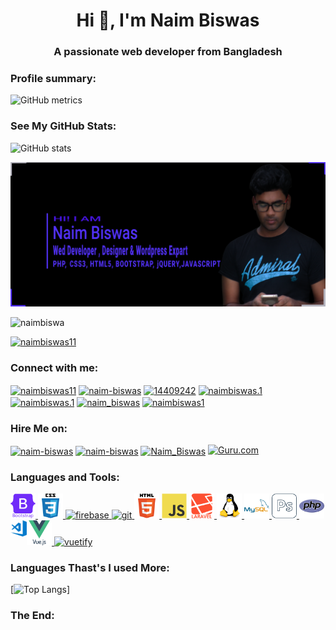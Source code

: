 <h1 align="center">Hi 👋, I'm Naim Biswas</h1>
<h3 align="center">A passionate web developer from Bangladesh</h3>

<h3 align="left">Profile summary:</h3>

![GitHub metrics](https://metrics.lecoq.io/NaimBiswas)  

<h3 align="left">See My GitHub Stats:</h3>


![GitHub stats](https://github-readme-stats.vercel.app/api?username=NaimBiswas&theme=radical&show_icons=true)


<p align="left"> <a href="https://github.com/ryo-ma/github-profile-trophy"><img src="https://github.com/NaimBiswas/NaimBiswas/blob/main/cover1.png" alt="naimbiswa" /></a> </p>

<p align="left"> <img src="https://komarev.com/ghpvc/?username=naimbiswa&label=Profile%20views&color=0e75b6&style=flat" alt="naimbiswa" /> </p>
<p align="left"> <a href="https://twitter.com/naimbiswas11" target="blank"><img src="https://img.shields.io/twitter/follow/naimbiswas11?logo=twitter&style=for-the-badge" alt="naimbiswas11" /></a> </p>





<h3 align="left">Connect with me:</h3>
<p align="left">
<a href="https://twitter.com/naimbiswas11" target="blank"><img align="center" src="https://cdn.jsdelivr.net/npm/simple-icons@3.0.1/icons/twitter.svg" alt="naimbiswas11" height="30" width="40" /></a>
<a href="https://linkedin.com/in/naim-biswas" target="blank"><img align="center" src="https://cdn.jsdelivr.net/npm/simple-icons@3.0.1/icons/linkedin.svg" alt="naim-biswas" height="30" width="40" /></a>
<a href="https://stackoverflow.com/users/14409242" target="blank"><img align="center" src="https://cdn.jsdelivr.net/npm/simple-icons@3.0.1/icons/stackoverflow.svg" alt="14409242" height="30" width="40" /></a>
<a href="https://fb.com/naimbiswas.1" target="blank"><img align="center" src="https://cdn.jsdelivr.net/npm/simple-icons@3.0.1/icons/facebook.svg" alt="naimbiswas.1" height="30" width="40" /></a>
<a href="https://instagram.com/naimbiswas.1" target="blank"><img align="center" src="https://cdn.jsdelivr.net/npm/simple-icons@3.0.1/icons/instagram.svg" alt="naimbiswas.1" height="30" width="40" /></a>
<a href="https://dribbble.com/naim_biswas" target="blank"><img align="center" src="https://cdn.jsdelivr.net/npm/simple-icons@3.0.1/icons/dribbble.svg" alt="naim_biswas" height="30" width="40" /></a>
<a href="https://www.behance.net/naimbiswas1" target="blank"><img align="center" src="https://cdn.jsdelivr.net/npm/simple-icons@3.0.1/icons/behance.svg" alt="naimbiswas1" height="30" width="40" /></a>
</p>

<h3 align="left">Hire Me on:</h3>
<p align="left">

<a href="https://www.upwork.com/freelancers/~016304c95d02a83db6" target="blank"><img align="center" src="https://cdn.jsdelivr.net/npm/simple-icons@3.0.1/icons/upwork.svg" alt="naim-biswas" height="30" width="40" /></a>
<a href="https://www.fiverr.com/naim_biswas" target="blank"><img align="center" src="https://cdn.jsdelivr.net/npm/simple-icons@3.0.1/icons/fiverr.svg" alt="naim-biswas" height="30" width="40" /></a>
<a href="https://www.freelancer.com/u/Naimbiswas0" target="blank"><img align="center" src="https://cdn.jsdelivr.net/npm/simple-icons@3.0.1/icons/freelancer.svg" alt="Naim_Biswas" height="30" width="40"/></a>
<a href="https://www.guru.com/freelancers/naim-biswas" target="blank"><img src="https://img.icons8.com/ios-glyphs/30/000000/guru.png" alt="Guru.com" title="Hire Me On Guru"/></a>
</p>



<h3 align="left">Languages and Tools:</h3>
<p align="left"> <a href="https://getbootstrap.com" target="_blank"> <img src="https://raw.githubusercontent.com/devicons/devicon/master/icons/bootstrap/bootstrap-plain-wordmark.svg" alt="bootstrap" width="40" height="40"/> </a> <a href="https://www.w3schools.com/css/" target="_blank"> <img src="https://raw.githubusercontent.com/devicons/devicon/master/icons/css3/css3-original-wordmark.svg" alt="css3" width="40" height="40"/> </a> <a href="https://firebase.google.com/" target="_blank"> <img src="https://www.vectorlogo.zone/logos/firebase/firebase-icon.svg" alt="firebase" width="40" height="40"/> </a> <a href="https://git-scm.com/" target="_blank"> <img src="https://www.vectorlogo.zone/logos/git-scm/git-scm-icon.svg" alt="git" width="40" height="40"/> </a> <a href="https://www.w3.org/html/" target="_blank"> <img src="https://raw.githubusercontent.com/devicons/devicon/master/icons/html5/html5-original-wordmark.svg" alt="html5" width="40" height="40"/> </a> <a href="https://developer.mozilla.org/en-US/docs/Web/JavaScript" target="_blank"> <img src="https://raw.githubusercontent.com/devicons/devicon/master/icons/javascript/javascript-original.svg" alt="javascript" width="40" height="40"/> </a> <a href="https://laravel.com/" target="_blank"> <img src="https://raw.githubusercontent.com/devicons/devicon/master/icons/laravel/laravel-plain-wordmark.svg" alt="laravel" width="40" height="40"/> </a> <a href="https://www.linux.org/" target="_blank"> <img src="https://raw.githubusercontent.com/devicons/devicon/master/icons/linux/linux-original.svg" alt="linux" width="40" height="40"/> </a> <a href="https://www.mysql.com/" target="_blank"> <img src="https://raw.githubusercontent.com/devicons/devicon/master/icons/mysql/mysql-original-wordmark.svg" alt="mysql" width="40" height="40"/> </a> <a href="https://www.photoshop.com/en" target="_blank"> <img src="https://raw.githubusercontent.com/devicons/devicon/master/icons/photoshop/photoshop-line.svg" alt="photoshop" width="40" height="40"/> </a> <a href="https://www.php.net" target="_blank"> <img src="https://raw.githubusercontent.com/devicons/devicon/master/icons/php/php-original.svg" alt="php" width="40" height="40"/> </a> <a href="https://vuejs.org/" target="_blank"> <img src="https://raw.githubusercontent.com/devicons/devicon/master/icons/vuejs/vuejs-original-wordmark.svg" alt="vuejs" width="40" height="40"/> </a> <a href="https://vuetifyjs.com/en/" target="_blank"> <img src="https://bestofjs.org/logos/vuetify.svg" alt="vuetify" width="40" height="40"/> </a><a href="code.visualstudio.com" rel="nofollow"><img align="left" alt="Visual Studio Code" width="26px" src="https://raw.githubusercontent.com/github/explore/80688e429a7d4ef2fca1e82350fe8e3517d3494d/topics/visual-studio-code/visual-studio-code.png" ></a> </p>


<h3 align="left">Languages Thast's I used More: </h3>

[![Top Langs](https://github-readme-stats.vercel.app/api/top-langs/?username=NaimBiswas)]

<h3 align="left">The End:  </h3>

 
